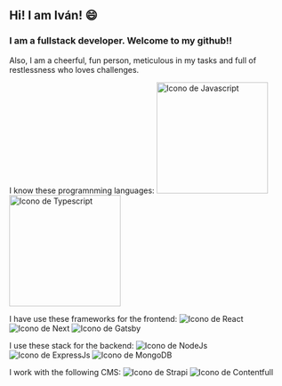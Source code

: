 ## Hi! I am Iván! 😄

<!--
**ivsp/ivsp** is a ✨ _special_ ✨ repository because its `README.md` (this file) appears on your GitHub profile.

Here are some ideas to get you started:

- 🔭 I’m currently working on ...
- 🌱 I’m currently learning ...
- 👯 I’m looking to collaborate on ...
- 🤔 I’m looking for help with ...
- 💬 Ask me about ...
- 📫 How to reach me: ...
- 😄 Pronouns: ...
- ⚡ Fun fact: ...
-->
### I am a fullstack developer. Welcome to my github!!

Also, I am a cheerful, fun person, meticulous in my tasks and full of restlessness who loves challenges.

I know these programnming languages:
<image
  src="https://www.citypng.com/public/uploads/preview/js-javascript-round-logo-icon-png-11662226392lsrrajcm0y.png"
  alt="Icono de Javascript"
  width="200"
  heigth="200">
  <image
  src="https://cdn-icons-png.flaticon.com/512/5968/5968326.png"
  alt="Icono de Typescript"
  width="200"
  heigth="200">

I have use these frameworks for the frontend:
![Icono de React]([https://picsum.photos/800/600](https://encrypted-tbn0.gstatic.com/images?q=tbn:ANd9GcROHv_WahJRSQ_SSyRYned9VwGZoZyx5kgJQQ&usqp=CAU))
![Icono de Next](https://miro.medium.com/v2/resize:fit:1000/1*KDMx1YspSrBcFJG-NDZgDg.png)
![Icono de Gatsby](https://pbs.twimg.com/profile_images/1135999619781939201/HZ-pCQcP_400x400.png)

I use these stack for the backend:
![Icono de NodeJs](https://www.svgrepo.com/download/376337/node-js.svg)
![Icono de ExpressJs](https://ih1.redbubble.net/image.438908244.6144/st,small,507x507-pad,600x600,f8f8f8.u2.jpg)
![Icono de MongoDB](https://cyclr.com/wp-content/uploads/2022/03/ext-553.png)

I work with the following CMS:
![Icono de Strapi](https://www.cmscritic.com/wp-content/uploads/2021/04/JPG.logo_.purple.white_-1.jpg)
![Icono de Contentfull](https://assets.stickpng.com/images/62c714c8b44be1961554a6d2.png)



